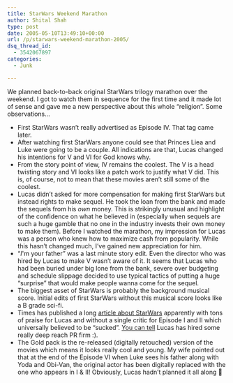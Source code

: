 ```yaml
---
title: StarWars Weekend Marathon
author: Shital Shah
type: post
date: 2005-05-10T13:49:10+00:00
url: /p/starwars-weekend-marathon-2005/
dsq_thread_id:
  - 3542067897
categories:
  - Junk

---
```

We planned back-to-back original StarWars trilogy marathon over the weekend. I got to watch them in sequence for the first time and it made lot of sense and gave me a new perspective about this whole “religion”. Some observations…

  * First StarWars wasn’t really advertised as Episode IV. That tag came later.
  * After watching first StarWars anyone could see that Princes Liea and Luke were going to be a couple. All indications are that, Lucas changed his intentions for V and VI for God knows why.
  * From the story point of view, IV remains the coolest. The V is a head twisting story and VI looks like a patch work to justify what V did. This is, of course, not to mean that these movies aren’t still some of the coolest.
  * Lucas didn’t asked for more compensation for making first StarWars but instead rights to make sequel. He took the loan from the bank and made the sequels from his _own_ money. This is strikingly unusual and highlight of the confidence on what he believed in (especially when sequels are such a huge gamble that no one in the industry invests their own money to make them). Before I watched the marathon, my impression for Lucas was a person who knew how to maximize cash from popularity. While this hasn’t changed much, I’ve gained new appreciation for him.
  * “_I_'m your father” was a last minute story edit. Even the director who was hired by Lucas to make V wasn’t aware of it. It seems that Lucas who had been buried under big lone from the bank, severe over budgeting and schedule slippage decided to use typical tactics of putting a huge “surprise” that would make people wanna come for the sequel.
  * The biggest asset of StarWars is probably the background musical score. Initial edits of first StarWars without this musical score looks like a B grade sci-fi.
  * Times has published a long [article about StarWars][1] apparently with tons of praise for Lucas and without a single critic for Episode I and II which universally believed to be “sucked”. [You can tell][2] Lucas has hired some really deep reach PR firm :). 
  * The Gold pack is the re-released (digitally retouched) version of the movies which means it looks really cool and young. My wife pointed out that at the end of the Episode VI when Luke sees his father along with Yoda and Obi-Van, the original actor has been digitally replaced with the one who appears in I & II! Obviously, Lucas hadn’t planned it all along 🙂

 [1]: http://www.time.com/time/covers/1101050509/
 [2]: http://www.paulgraham.com/submarine.html